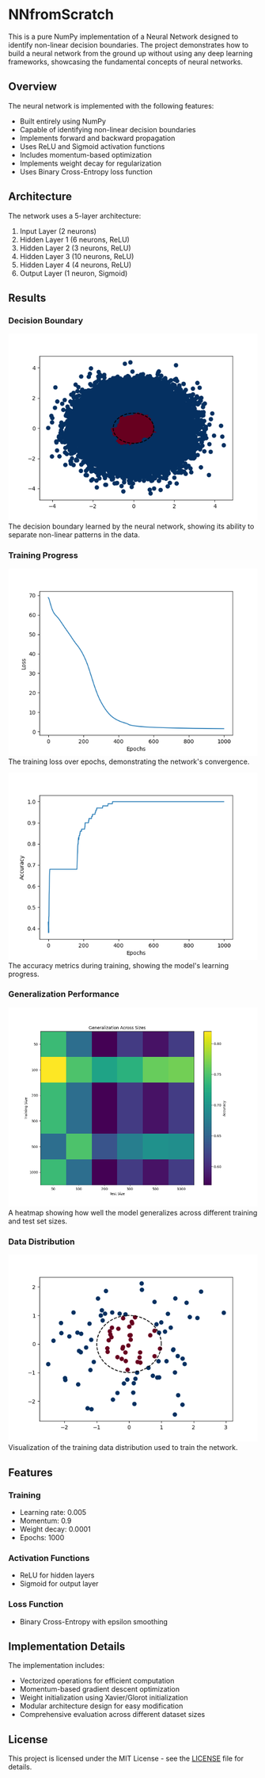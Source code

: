 # NNfromScratch

This is a pure NumPy implementation of a Neural Network designed to identify non-linear decision boundaries. The project demonstrates how to build a neural network from the ground up without using any deep learning frameworks, showcasing the fundamental concepts of neural networks.

## Overview

The neural network is implemented with the following features:
- Built entirely using NumPy
- Capable of identifying non-linear decision boundaries
- Implements forward and backward propagation
- Uses ReLU and Sigmoid activation functions
- Includes momentum-based optimization
- Implements weight decay for regularization
- Uses Binary Cross-Entropy loss function

## Architecture

The network uses a 5-layer architecture:
1. Input Layer (2 neurons)
2. Hidden Layer 1 (6 neurons, ReLU)
3. Hidden Layer 2 (3 neurons, ReLU)
4. Hidden Layer 3 (10 neurons, ReLU)
5. Hidden Layer 4 (4 neurons, ReLU)
6. Output Layer (1 neuron, Sigmoid)

## Results

### Decision Boundary
![Decision Boundary](decision_boundary.png)
The decision boundary learned by the neural network, showing its ability to separate non-linear patterns in the data.

### Training Progress
![Loss](loss.png)
The training loss over epochs, demonstrating the network's convergence.

![Accuracy](accuracy.png)
The accuracy metrics during training, showing the model's learning progress.

### Generalization Performance
![Size Generalization](size_generalization.png)
A heatmap showing how well the model generalizes across different training and test set sizes.

### Data Distribution
![Data Distribution](data.png)
Visualization of the training data distribution used to train the network.

## Features

### Training
- Learning rate: 0.005
- Momentum: 0.9
- Weight decay: 0.0001
- Epochs: 1000

### Activation Functions
- ReLU for hidden layers
- Sigmoid for output layer

### Loss Function
- Binary Cross-Entropy with epsilon smoothing

## Implementation Details

The implementation includes:
- Vectorized operations for efficient computation
- Momentum-based gradient descent optimization
- Weight initialization using Xavier/Glorot initialization
- Modular architecture design for easy modification
- Comprehensive evaluation across different dataset sizes

## License

This project is licensed under the MIT License - see the [LICENSE](LICENSE) file for details.
